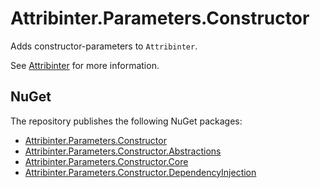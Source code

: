 # Attribinter.Parameters.Constructor

Adds constructor-parameters to `Attribinter`.

See [Attribinter](https://www.github.com/Attribinter/Attribinter) for more information.

## NuGet

The repository publishes the following NuGet packages:

* [Attribinter.Parameters.Constructor](https://www.nuget.org/packages/Attribinter.Parameters.Constructor/)
* [Attribinter.Parameters.Constructor.Abstractions](https://www.nuget.org/packages/Attribinter.Parameters.Constructor.Abstractions/)
* [Attribinter.Parameters.Constructor.Core](https://www.nuget.org/packages/Attribinter.Parameters.Constructor.Core/)
* [Attribinter.Parameters.Constructor.DependencyInjection](https://www.nuget.org/packages/Attribinter.Parameters.Constructor.DependencyInjection/)